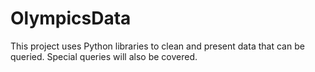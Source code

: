 # OlympicsData
This project uses Python libraries to clean and present data that can be queried. Special queries will also be covered.
